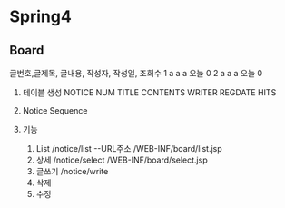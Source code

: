 # Spring4

## Board

   글번호,글제목, 글내용, 작성자, 작성일, 조회수
	1		a	  a      a     오늘    0
	2 		a     a      a     오늘    0
	

1. 테이블 생성 
	NOTICE 
	NUM 
	TITLE
	CONTENTS
	WRITER
	REGDATE
	HITS 
	
2. Notice Sequence

3. 기능
	1) List 
		/notice/list --URL주소
		/WEB-INF/board/list.jsp
	2) 상세
		/notice/select
		/WEB-INF/board/select.jsp
	3) 글쓰기
		/notice/write
	4) 삭제
	5) 수정
	
	